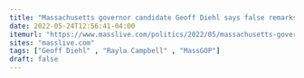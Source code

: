 ```yaml
---
title: "Massachusetts governor candidate Geoff Diehl says false remarks by Rayla Campbell that 5-year-olds told to perform oral sex were ‘not appropriate’"
date: 2022-05-24T12:56:41-04:00
itemurl: "https://www.masslive.com/politics/2022/05/massachusetts-governor-candidate-geoff-diehl-says-false-remarks-that-5-year-olds-taught-to-perform-oral-sex-were-not-appropriate.html"
sites: "masslive.com"
tags: ["Geoff Diehl" , "Rayla Campbell" , "MassGOP"]
draft: false
---
```


